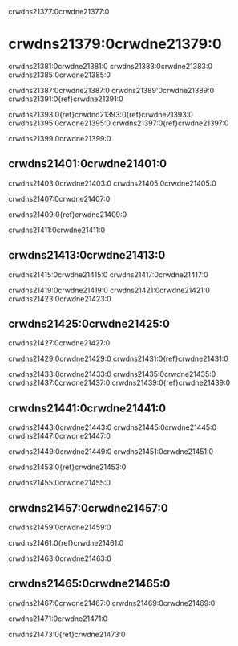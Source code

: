 crwdns21377:0crwdne21377:0
# crwdns21379:0crwdne21379:0
crwdns21381:0crwdne21381:0 crwdns21383:0crwdne21383:0 crwdns21385:0crwdne21385:0

crwdns21387:0crwdne21387:0 crwdns21389:0crwdne21389:0 crwdns21391:0{ref}crwdne21391:0

crwdns21393:0{ref}crwdnd21393:0{ref}crwdne21393:0 crwdns21395:0crwdne21395:0 crwdns21397:0{ref}crwdne21397:0

crwdns21399:0crwdne21399:0
## crwdns21401:0crwdne21401:0

crwdns21403:0crwdne21403:0 crwdns21405:0crwdne21405:0

crwdns21407:0crwdne21407:0

crwdns21409:0{ref}crwdne21409:0

crwdns21411:0crwdne21411:0
## crwdns21413:0crwdne21413:0

crwdns21415:0crwdne21415:0 crwdns21417:0crwdne21417:0

crwdns21419:0crwdne21419:0 crwdns21421:0crwdne21421:0 crwdns21423:0crwdne21423:0

## crwdns21425:0crwdne21425:0

crwdns21427:0crwdne21427:0

crwdns21429:0crwdne21429:0 crwdns21431:0{ref}crwdne21431:0

crwdns21433:0crwdne21433:0 crwdns21435:0crwdne21435:0 crwdns21437:0crwdne21437:0 crwdns21439:0{ref}crwdne21439:0

## crwdns21441:0crwdne21441:0

crwdns21443:0crwdne21443:0 crwdns21445:0crwdne21445:0 crwdns21447:0crwdne21447:0

crwdns21449:0crwdne21449:0 crwdns21451:0crwdne21451:0

crwdns21453:0{ref}crwdne21453:0

crwdns21455:0crwdne21455:0
## crwdns21457:0crwdne21457:0

crwdns21459:0crwdne21459:0

crwdns21461:0{ref}crwdne21461:0

crwdns21463:0crwdne21463:0
## crwdns21465:0crwdne21465:0

crwdns21467:0crwdne21467:0 crwdns21469:0crwdne21469:0

crwdns21471:0crwdne21471:0

crwdns21473:0{ref}crwdne21473:0
